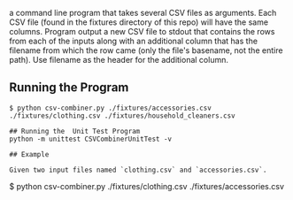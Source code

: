a command line program that takes several CSV files as arguments. Each CSV file (found in the fixtures directory of this repo) will have the same columns. Program output a new CSV file to stdout that contains the rows from each of the inputs along with an additional column that has the filename from which the row came (only the file's basename, not the entire path). Use filename as the header for the additional column.

## Running the Program
```
$ python csv-combiner.py ./fixtures/accessories.csv ./fixtures/clothing.csv ./fixtures/household_cleaners.csv

## Running the  Unit Test Program
python -m unittest CSVCombinerUnitTest -v

## Example

Given two input files named `clothing.csv` and `accessories.csv`.

```
$ python csv-combiner.py ./fixtures/clothing.csv ./fixtures/accessories.csv